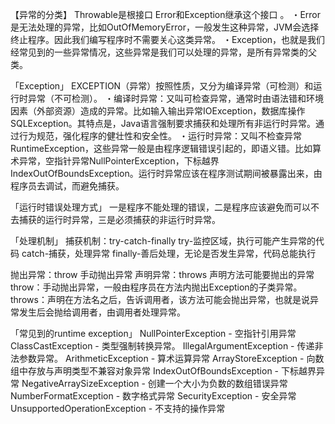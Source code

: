 【异常的分类】
Throwable是根接口
Error和Exception继承这个接口 。
・Error是无法处理的异常，比如OutOfMemoryError，一般发生这种异常，JVM会选择终止程序。因此我们编写程序时不需要关心这类异常。
・Exception，也就是我们经常见到的一些异常情况，这些异常是我们可以处理的异常，是所有异常类的父类。

「Exception」
EXCEPTION（异常）按照性质，又分为编译异常（可检测）和运行时异常（不可检测）。
・编译时异常：又叫可检查异常，通常时由语法错和环境因素（外部资源）造成的异常。比如输入输出异常IOException，数据库操作SQLException。其特点是，Java语言强制要求捕获和处理所有非运行时异常。通过行为规范，强化程序的健壮性和安全性。
・运行时异常：又叫不检查异常RuntimeException，这些异常一般是由程序逻辑错误引起的，即语义错。比如算术异常，空指针异常NullPointerException，下标越界IndexOutOfBoundsException。运行时异常应该在程序测试期间被暴露出来，由程序员去调试，而避免捕获。


「运行时错误处理方式」
一是程序不能处理的错误，二是程序应该避免而可以不去捕获的运行时异常，三是必须捕获的非运行时异常。


「处理机制」
捕获机制：try-catch-finally
try-监控区域，执行可能产生异常的代码
catch-捕获，处理异常
finally-善后处理，无论是否发生异常，代码总能执行

抛出异常：throw 手动抛出异常
声明异常：throws 声明方法可能要抛出的异常
throw：手动抛出异常，一般由程序员在方法内抛出Exception的子类异常。
throws：声明在方法名之后，告诉调用者，该方法可能会抛出异常，也就是说异常发生后会抛给调用者，由调用者处理异常。

「常见到的runtime exception」
NullPointerException - 空指针引用异常
ClassCastException - 类型强制转换异常。
IllegalArgumentException - 传递非法参数异常。
ArithmeticException - 算术运算异常
ArrayStoreException - 向数组中存放与声明类型不兼容对象异常
IndexOutOfBoundsException - 下标越界异常
NegativeArraySizeException - 创建一个大小为负数的数组错误异常
NumberFormatException - 数字格式异常
SecurityException - 安全异常
UnsupportedOperationException - 不支持的操作异常